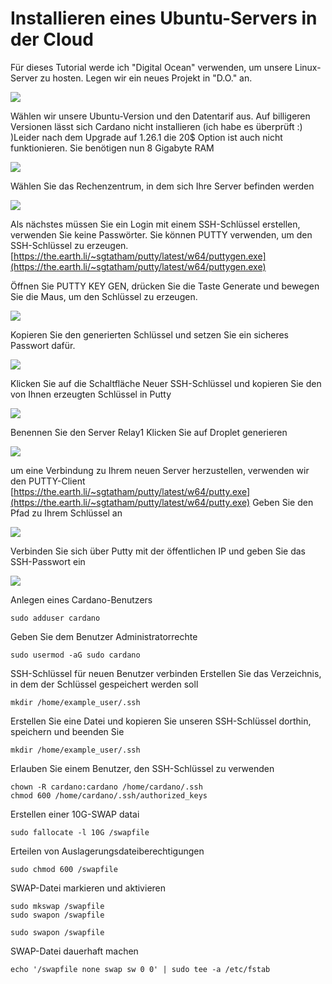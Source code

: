 # Installieren eines Ubuntu-Servers in der Cloud

Für dieses Tutorial werde ich "Digital Ocean" verwenden, um unsere Linux-Server zu hosten. Legen wir ein neues Projekt in "D.O." an.

![](../.gitbook/assets/image%20%283%29.png)

Wählen wir unsere Ubuntu-Version und den Datentarif aus. Auf billigeren Versionen lässt sich Cardano nicht installieren \(ich habe es überprüft :\) \)Leider nach dem Upgrade auf 1.26.1 die 20$ Option ist auch nicht funktionieren. Sie benötigen nun 8 Gigabyte RAM

![](../.gitbook/assets/image%20%284%29.png)

    
  
Wählen Sie das Rechenzentrum, in dem sich Ihre Server befinden werden

![](../.gitbook/assets/server%20%281%29.jpg)

Als nächstes müssen Sie ein Login mit einem SSH-Schlüssel erstellen, verwenden Sie keine Passwörter. Sie können PUTTY verwenden, um den SSH-Schlüssel zu erzeugen. [https://the.earth.li/~sgtatham/putty/latest/w64/puttygen.exe](https://the.earth.li/~sgtatham/putty/latest/w64/puttygen.exe)

Öffnen Sie PUTTY KEY GEN, drücken Sie die Taste Generate und bewegen Sie die Maus, um den Schlüssel zu erzeugen.

![](../.gitbook/assets/image%20%2812%29.png)

Kopieren Sie den generierten Schlüssel und setzen Sie ein sicheres Passwort dafür.

![](../.gitbook/assets/image%20%287%29.png)

Klicken Sie auf die Schaltfläche Neuer SSH-Schlüssel und kopieren Sie den von Ihnen erzeugten Schlüssel in Putty

![](../.gitbook/assets/image%20%2813%29.png)

Benennen Sie den Server Relay1 Klicken Sie auf Droplet generieren

![](../.gitbook/assets/image%20%2814%29.png)

um eine Verbindung zu Ihrem neuen Server herzustellen, verwenden wir den PUTTY-Client [https://the.earth.li/~sgtatham/putty/latest/w64/putty.exe](https://the.earth.li/~sgtatham/putty/latest/w64/putty.exe) Geben Sie den Pfad zu Ihrem Schlüssel an

![](../.gitbook/assets/image%20%2818%29.png)

Verbinden Sie sich über Putty mit der öffentlichen IP und geben Sie das SSH-Passwort ein

![](../.gitbook/assets/image%20%2820%29.png)

Anlegen eines Cardano-Benutzers

```text
sudo adduser cardano
```

Geben Sie dem Benutzer Administratorrechte

```text
sudo usermod -aG sudo cardano
```

SSH-Schlüssel für neuen Benutzer verbinden Erstellen Sie das Verzeichnis, in dem der Schlüssel gespeichert werden soll

```text
mkdir /home/example_user/.ssh
```

Erstellen Sie eine Datei und kopieren Sie unseren SSH-Schlüssel dorthin, speichern und beenden Sie

```text
mkdir /home/example_user/.ssh
```

Erlauben Sie einem Benutzer, den SSH-Schlüssel zu verwenden

```text
chown -R cardano:cardano /home/cardano/.ssh
chmod 600 /home/cardano/.ssh/authorized_keys
```

Erstellen einer 10G-SWAP datai

```text
sudo fallocate -l 10G /swapfile
```

Erteilen von Auslagerungsdateiberechtigungen

```text
sudo chmod 600 /swapfile
```

SWAP-Datei markieren und aktivieren

```text
sudo mkswap /swapfile
sudo swapon /swapfile

```



```text
sudo swapon /swapfile
```

SWAP-Datei dauerhaft machen

```text
echo '/swapfile none swap sw 0 0' | sudo tee -a /etc/fstab
```

